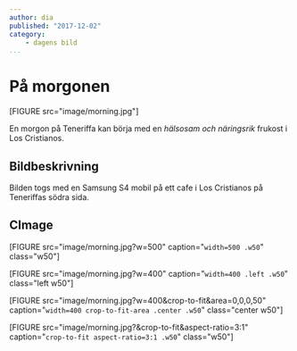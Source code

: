 ```yaml
---
author: dia
published: "2017-12-02"
category:
    - dagens bild
...
```

På morgonen
==================================

[FIGURE src="image/morning.jpg"]

En morgon på Teneriffa kan börja med en *hälsosam och näringsrik*  frukost i Los Cristianos.


<!--more-->


Bildbeskrivning
-----------------------------------

Bilden togs med en Samsung S4 mobil på ett cafe i Los Cristianos på Teneriffas södra sida.


CImage
-----------------------------------

[FIGURE src="image/morning.jpg?w=500" caption="`width=500 .w50`" class="w50"]

[FIGURE src="image/morning.jpg?w=400" caption="`width=400 .left .w50`" class="left w50"]

[FIGURE src="image/morning.jpg?w=400&crop-to-fit&area=0,0,0,50" caption="`width=400 crop-to-fit-area .center .w50`" class="center w50"]

[FIGURE src="image/morning.jpg?&crop-to-fit&aspect-ratio=3:1" caption="`crop-to-fit aspect-ratio=3:1 .w50`" class="w50"]
